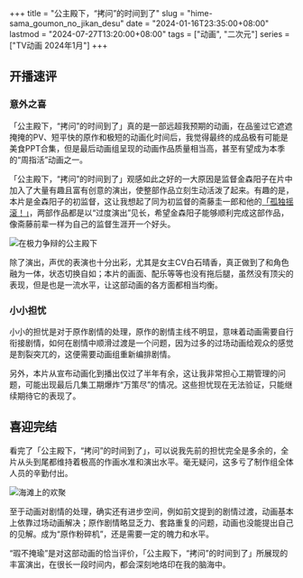 +++
title = "公主殿下，“拷问”的时间到了"
slug = "hime-sama_goumon_no_jikan_desu"
date = "2024-01-16T23:35:00+08:00"
lastmod = "2024-07-27T13:20:00+08:00"
tags = ["动画", "二次元"]
series = ["TV动画 2024年1月"]
+++
## 开播速评
### 意外之喜
「公主殿下，“拷问”的时间到了」真的是一部远超我预期的动画，在品鉴过它遮遮掩掩的PV、短平快的原作和极短的动画化时间后，我觉得最终的成品极有可能是美食PPT合集，但是最后动画组呈现的动画作品质量相当高，甚至有望成为本季的“周指活”动画之一。

「公主殿下，“拷问”的时间到了」观感如此之好的一大原因是监督金森阳子在片中加入了大量有趣且富有创意的演出，使整部作品立刻生动活泼了起来。有趣的是，本片是金森阳子的初监督，这让我想起了同为初监督的斋藤圭一郎和他的[「孤独摇滚！」](/post/bocchi_the_rock/)，两部作品都是以“过度演出”见长，希望金森阳子能够顺利完成这部作品，像斋藤前辈一样为自己的监督生涯开一个好头。

![在极力争辩的公主殿下](01.avif "在极力争辩的公主殿下")

除了演出，声优的表演也十分出彩，尤其是女主CV白石晴香，真正做到了和角色融为一体，状态切换自如；本片的画面、配乐等等也没有拖后腿，虽然没有顶尖的表现，但是也是一流水平，让这部动画的各方面都相当均衡。

### 小小担忧
小小的担忧是对于原作剧情的处理，原作的剧情主线不明显，意味着动画需要自行衔接剧情，如何在剧情中顺滑过渡是一个问题，因为过多的过场动画给观众的感觉是割裂突兀的，这便需要动画组重新编排剧情。

另外，本片从宣布动画化到播出仅过了半年有余，这让我非常担心工期管理的问题，可能出现最后几集工期爆炸“万策尽”的情况。这些担忧现在无法验证，只能继续期待它的表现了。

## 喜迎完结
看完了「公主殿下，“拷问”的时间到了」，可以说我先前的担忧完全是多余的，全片从头到尾都维持着极高的作画水准和演出水平。毫无疑问，这多亏了制作组全体人员的辛勤付出。

![海滩上的欢聚](02.avif "海滩上的欢聚")

至于动画对剧情的处理，确实还有进步空间，例如前文提到的剧情过渡，动画基本上依靠过场动画解决；原作剧情略显乏力、套路重复的问题，动画也没能提出自己的见解。成为“原作粉碎机”，还是需要一定的魄力和水平。

“瑕不掩瑜”是对这部动画的恰当评价，「公主殿下，“拷问”的时间到了」所展现的丰富演出，在很长一段时间内，都会深刻地烙印在我的脑海中。